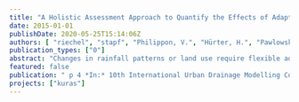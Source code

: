 ```yaml
---
title: "A Holistic Assessment Approach to Quantify the Effects of Adaptation Measures on CSO and Flooding"
date: 2015-01-01
publishDate: 2020-05-25T15:14:06Z
authors: [ "riechel", "stapf", "Philippon, V.", "Hürter, H.", "Pawlowsky-Reusing, E.", "rouault" ]
publication_types: ["0"]
abstract: "Changes in rainfall patterns or land use require flexible adaptation strategies for urban drainage systems. However, finding effective measures to reduce combined sewer overflows (CSO) and flooding is not straight-forward. The presented study proposes a holistic assessment approach that combines CSO quantity and quality criteria with indicators for the spatial extent and severity of flood events. The approach is tested for three selected adaptation measures with a detailed calibrated model of Berlin’s largest combined sewer catchment in the software Infoworks CS. The results indicate that a detailed assessment based on multiple performance criteria is necessary to fully understand measure effects. The presented work is embedded in an integrated modelling study involving different elements of the drainage and the wastewater treatment system."
featured: false
publication: " p 4 *In:* 10th International Urban Drainage Modelling Conference. Québec, Canada. 20-23 September 2015"
projects: ["kuras"]
---
```


